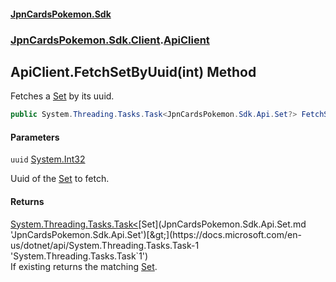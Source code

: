 #### [JpnCardsPokemon.Sdk](index.md 'index')
### [JpnCardsPokemon.Sdk.Client](JpnCardsPokemon.Sdk.Client.md 'JpnCardsPokemon.Sdk.Client').[ApiClient](JpnCardsPokemon.Sdk.Client.ApiClient.md 'JpnCardsPokemon.Sdk.Client.ApiClient')

## ApiClient.FetchSetByUuid(int) Method

Fetches a [Set](JpnCardsPokemon.Sdk.Api.Set.md 'JpnCardsPokemon.Sdk.Api.Set') by its uuid.

```csharp
public System.Threading.Tasks.Task<JpnCardsPokemon.Sdk.Api.Set?> FetchSetByUuid(int uuid);
```
#### Parameters

<a name='JpnCardsPokemon.Sdk.Client.ApiClient.FetchSetByUuid(int).uuid'></a>

`uuid` [System.Int32](https://docs.microsoft.com/en-us/dotnet/api/System.Int32 'System.Int32')

Uuid of the [Set](JpnCardsPokemon.Sdk.Api.Set.md 'JpnCardsPokemon.Sdk.Api.Set') to fetch.

#### Returns
[System.Threading.Tasks.Task&lt;](https://docs.microsoft.com/en-us/dotnet/api/System.Threading.Tasks.Task-1 'System.Threading.Tasks.Task`1')[Set](JpnCardsPokemon.Sdk.Api.Set.md 'JpnCardsPokemon.Sdk.Api.Set')[&gt;](https://docs.microsoft.com/en-us/dotnet/api/System.Threading.Tasks.Task-1 'System.Threading.Tasks.Task`1')  
If existing returns the matching [Set](JpnCardsPokemon.Sdk.Api.Set.md 'JpnCardsPokemon.Sdk.Api.Set').